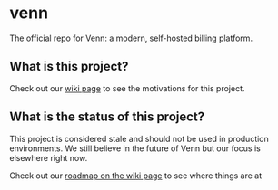 # venn

The official repo for Venn: a modern, self-hosted billing platform.

## What is this project?

Check out our [wiki page](https://github.com/venn-billing/agent/wiki/Overview) to see the motivations for this project.

## What is the status of this project?

This project is considered stale and should not be used in production environments. We still believe in the future of Venn but our focus is elsewhere right now.

Check out our [roadmap on the wiki page](https://github.com/venn-billing/agent/wiki/Roadmap) to see where things are at
